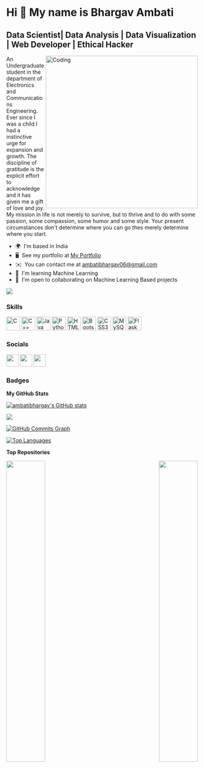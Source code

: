 
Hi 👋 My name is Bhargav Ambati
===============================

 Data Scientist| Data Analysis | Data Visualization | Web Developer | Ethical Hacker
------------------------------
<img align="right" alt="Coding" width="400" src="https://cdn.dribbble.com/users/1162077/screenshots/3848914/programmer.gif">

An Undergraduate student in the department of Electronics and Communications Engineering. Ever since I was a child I had a instinctive urge for expansion and growth. The discipline of gratitude is the explicit effort to acknowledge and it has given me a gift of love and joy. My mission in life is not merely to survive, but to thrive and to do with some passion, some compassion, some humor and some style. Your present circumstances don't determine where you can go thes merely determine where you start.

* 🌍  I'm based in India
* 🖥️  See my portfolio at [My Portfolio](http://ambatibhargav.github.io/Portfolio/)
* ✉️  You can contact me at [ambatibhargav06@gmail.com](mailto:ambatibhargav06@gmail.com)
* 🧠  I'm learning Machine Learning
* 🤝  I'm open to collaborating on Machine Learning Based projects

<a href="https://www.github.com/ambatibhargav" target="_blank" rel="noreferrer"><img
src="https://img.shields.io/github/followers/ambatibhargav?logo=github&style=for-the-badge&color=ffffff&labelColor=1c1917" /></a>

### Skills

<p align="left">
<a href="https://docs.microsoft.com/en-us/cpp/?view=msvc-170" target="_blank" rel="noreferrer"><img src="https://raw.githubusercontent.com/danielcranney/readme-generator/main/public/icons/skills/c-colored.svg" width="36" height="36" alt="C" /></a>
<a href="https://docs.microsoft.com/en-us/cpp/?view=msvc-170" target="_blank" rel="noreferrer"><img src="https://raw.githubusercontent.com/danielcranney/readme-generator/main/public/icons/skills/cplusplus-colored.svg" width="36" height="36" alt="C++" /></a>
<a href="https://www.oracle.com/java/" target="_blank" rel="noreferrer"><img src="https://raw.githubusercontent.com/danielcranney/readme-generator/main/public/icons/skills/java-colored.svg" width="36" height="36" alt="Java" /></a>
<a href="https://www.python.org/" target="_blank" rel="noreferrer"><img src="https://raw.githubusercontent.com/danielcranney/readme-generator/main/public/icons/skills/python-colored.svg" width="36" height="36" alt="Python" /></a>
<a href="https://developer.mozilla.org/en-US/docs/Glossary/HTML5" target="_blank" rel="noreferrer"><img src="https://raw.githubusercontent.com/danielcranney/readme-generator/main/public/icons/skills/html5-colored.svg" width="36" height="36" alt="HTML5" /></a>
<a href="https://getbootstrap.com/" target="_blank" rel="noreferrer"><img src="https://raw.githubusercontent.com/danielcranney/readme-generator/main/public/icons/skills/bootstrap-colored.svg" width="36" height="36" alt="Bootstrap" /></a>
<a href="https://www.w3.org/TR/CSS/#css" target="_blank" rel="noreferrer"><img src="https://raw.githubusercontent.com/danielcranney/readme-generator/main/public/icons/skills/css3-colored.svg" width="36" height="36" alt="CSS3" /></a>
<a href="https://www.mysql.com/" target="_blank" rel="noreferrer"><img src="https://raw.githubusercontent.com/danielcranney/readme-generator/main/public/icons/skills/mysql-colored.svg" width="36" height="36" alt="MySQL" /></a>
<a href="https://flask.palletsprojects.com/en/2.0.x/" target="_blank" rel="noreferrer"><img src="https://raw.githubusercontent.com/danielcranney/readme-generator/main/public/icons/skills/flask-colored-dark.svg" width="36" height="36" alt="Flask" /></a>
</p>


### Socials

<p align="left"> <a href="https://www.github.com/ambatibhargav" target="_blank" rel="noreferrer"><img src="https://raw.githubusercontent.com/danielcranney/readme-generator/main/public/icons/socials/github-dark.svg" width="32" height="32" /></a> <a href="http://www.instagram.com/ambati_06/" target="_blank" rel="noreferrer"><img src="https://raw.githubusercontent.com/danielcranney/readme-generator/main/public/icons/socials/instagram.svg" width="32" height="32" /></a> <a href="https://www.linkedin.com/in/ambati-bhargav-b0318a191" target="_blank" rel="noreferrer"><img src="https://raw.githubusercontent.com/danielcranney/readme-generator/main/public/icons/socials/linkedin.svg" width="32" height="32" /></a></p>

### Badges

<b>My GitHub Stats</b>

<a href="http://www.github.com/ambatibhargav"><img src="https://github-readme-stats.vercel.app/api?username=ambatibhargav&show_icons=true&hide=&count_private=true&title_color=0891b2&text_color=ffffff&icon_color=ffffff&bg_color=1c1917&hide_border=true&show_icons=true" alt="ambatibhargav's GitHub stats" /></a>

<a href="http://www.github.com/ambatibhargav"><img src="https://github-readme-streak-stats.herokuapp.com/?user=ambatibhargav&stroke=ffffff&background=1c1917&ring=0891b2&fire=0891b2&currStreakNum=ffffff&currStreakLabel=0891b2&sideNums=ffffff&sideLabels=ffffff&dates=ffffff&hide_border=true" /></a>

<a href="http://www.github.com/ambatibhargav"><img src="https://activity-graph.herokuapp.com/graph?username=ambatibhargav&bg_color=1c1917&color=ffffff&line=ffffff&point=ffffff&area_color=1c1917&area=true&hide_border=true&custom_title=GitHub%20Commits%20Graph" alt="GitHub Commits Graph" /></a>

<a href="https://github.com/ambatibhargav" align="left"><img src="https://github-readme-stats.vercel.app/api/top-langs/?username=ambatibhargav&langs_count=10&title_color=0891b2&text_color=ffffff&icon_color=ffffff&bg_color=1c1917&hide_border=true&locale=en&custom_title=Top%20%Languages" alt="Top Languages" /></a>

<b>Top Repositories</b>

<div width="100%" align="center"><a href="https://github.com/ambatibhargav/Maclicious-ULR" align="left"><img align="left" width="45%" src="https://github-readme-stats.vercel.app/api/pin/?username=ambatibhargav&repo=Maclicious-ULR&title_color=0891b2&text_color=ffffff&icon_color=ffffff&bg_color=1c1917&hide_border=true&locale=en" /></a><a href="https://github.com/ambatibhargav/Tor-Browser-Analysis" align="right"><img align="right" width="45%" src="https://github-readme-stats.vercel.app/api/pin/?username=ambatibhargav&repo=Tor-Browser-Analysis&title_color=0891b2&text_color=ffffff&icon_color=ffffff&bg_color=1c1917&hide_border=true&locale=en" /></a></div><br /><br /><br /><br /><br /><br /><br />
